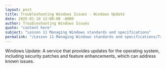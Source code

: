 ```yaml
---
layout: post
title: Troubleshooting Windows Issues - Windows Update
date: 2025-01-10 12:00:00 -0000
author: Troubleshooting Windows Issues
quote: "content here"
subject: "Lesson 11 Managing Windows standards and specifications"
permalink: "/Lesson 11 Managing Windows standards and specifications/Troubleshooting Windows Issues/Troubleshooting Windows Issues - Windows Update"
---
```


Windows Update: A service that provides updates for the operating system, including security patches and feature enhancements, which can address known issues.
